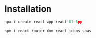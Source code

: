 # Installation 

```js
npx i create-react-app react-01-6pp

npm i react-router-dom react-icons saas
```

